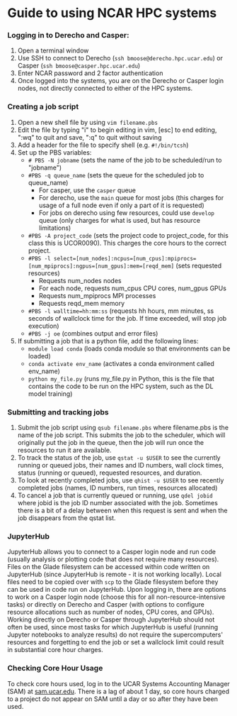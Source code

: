 
# Guide to using NCAR HPC systems

### Logging in to Derecho and Casper:

1) Open a terminal window
2) Use SSH to connect to Derecho (`ssh bmoose@derecho.hpc.ucar.edu`) or Casper (`ssh bmoose@casper.hpc.ucar.edu`)
3) Enter NCAR password and 2 factor authentication
4) Once logged into the systems, you are on the Derecho or Casper login nodes, not directly connected to either of the HPC systems.

### Creating a job script

1) Open a new shell file by using `vim filename.pbs`
2) Edit the file by typing "i" to begin editing in vim, [esc] to end editing, ":wq" to quit and save, ":q" to quit without saving
3) Add a header for the file to specify shell (e.g. `#!/bin/tcsh`)
4) Set up the PBS variables:
   * `# PBS -N jobname` (sets the name of the job to be scheduled/run to "jobname")
   * `#PBS -q queue_name` (sets the queue for the scheduled job to queue_name)
       * For casper, use the `casper` queue
       * For derecho, use the `main` queue for most jobs (this charges for usage of a full node even if only a part of it is requested)
       * For jobs on derecho using few resources, could use `develop` queue (only charges for what is used, but has resource limitations)
   * `#PBS -A project_code` (sets the project code to project_code, for this class this is UCOR0090). This charges the core hours to the correct project.
   * `#PBS -l select=[num_nodes]:ncpus=[num_cpus]:mpiprocs=[num_mpiprocs]:ngpus=[num_gpus]:mem=[reqd_mem]` (sets requested resources)
       * Requests num_nodes nodes
       * For each node, requests num_cpus CPU cores, num_gpus GPUs
       * Requests num_mpiprocs MPI processes
       * Requests reqd_mem memory
   * `#PBS -l walltime=hh:mm:ss` (requests hh hours, mm minutes, ss seconds of wallclock time for the job. If time exceeded, will stop job execution)
   * `#PBS -j oe` (combines output and error files)
5) If submitting a job that is a python file, add the following lines:
   * `module load conda` (loads conda module so that environments can be loaded)
   * `conda activate env_name` (activates a conda environment called env_name)
   * `python my_file.py` (runs my_file.py in Python, this is the file that contains the code to be run on the HPC system, such as the DL model training)

### Submitting and tracking jobs

1) Submit the job script using `qsub filename.pbs` where filename.pbs is the name of the job script. This submits the job to the scheduler, which will originally put the job in the queue, then the job will run once the resources to run it are available.
2) To track the status of the job, use `qstat -u $USER` to see the currently running or queued jobs, their names and ID numbers, wall clock times, status (running or queued), requested resources, and duration.
3) To look at recently completed jobs, use `qhist -u $USER` to see recently completed jobs (names, ID numbers, run times, resources allocated)
4) To cancel a job that is currently queued or running, use `qdel jobid` where jobid is the job ID number associated with the job. Sometimes there is a bit of a delay between when this request is sent and when the job disappears from the qstat list.

### JupyterHub

JupyterHub allows you to connect to a Casper login node and run code (usually analysis or plotting code that does not require many resources). Files on the Glade filesystem can be accessed within code written on JupyterHub (since JupyterHub is remote - it is not working locally). Local files need to be copied over with `scp` to the Glade filesystem before they can be used in code run on JupyterHub. Upon logging in, there are options to work on a Casper login node (choose this for all non-resource-intensive tasks) or directly on Derecho and Casper (with options to configure resource allocations such as number of nodes, CPU cores, and GPUs). Working directly on Derecho or Casper through JupyterHub should not often be used, since most tasks for which JupyterHub is useful (running Jupyter notebooks to analyze results) do not require the supercomputers' resources and forgetting to end the job or set a wallclock limit could result in substantial core hour charges. 

### Checking Core Hour Usage

To check core hours used, log in to the UCAR Systems Accounting Manager (SAM) at [sam.ucar.edu](sam.ucar.edu). There is a lag of about 1 day, so core hours charged to a project do not appear on SAM until a day or so after they have been used.



   
   
    
  

